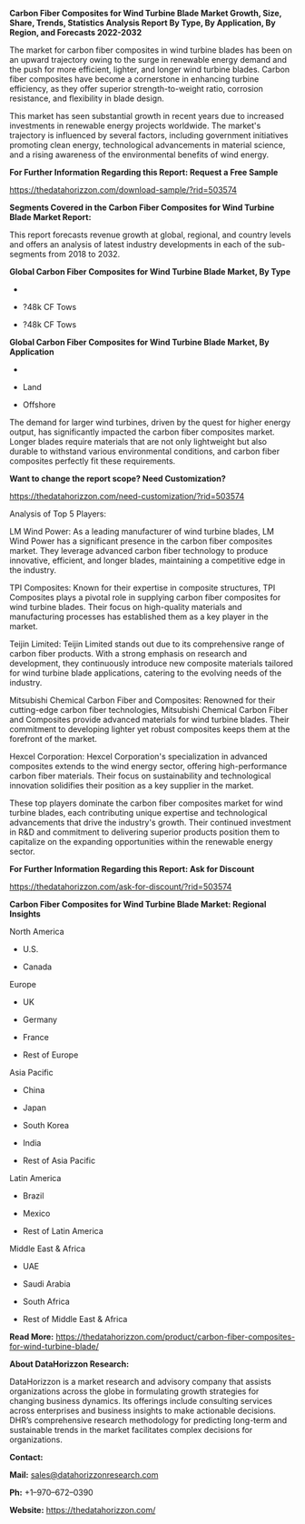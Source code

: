 **Carbon Fiber Composites for Wind Turbine Blade Market Growth, Size,
Share, Trends, Statistics Analysis Report By Type, By Application, By
Region, and Forecasts 2022-2032**

The market for carbon fiber composites in wind turbine blades has been
on an upward trajectory owing to the surge in renewable energy demand
and the push for more efficient, lighter, and longer wind turbine
blades. Carbon fiber composites have become a cornerstone in enhancing
turbine efficiency, as they offer superior strength-to-weight ratio,
corrosion resistance, and flexibility in blade design.

This market has seen substantial growth in recent years due to increased
investments in renewable energy projects worldwide. The market's
trajectory is influenced by several factors, including government
initiatives promoting clean energy, technological advancements in
material science, and a rising awareness of the environmental benefits
of wind energy.

**For Further Information Regarding this Report: Request a Free Sample**

<https://thedatahorizzon.com/download-sample/?rid=503574>

**Segments Covered in the Carbon Fiber Composites for Wind Turbine Blade
Market Report:**

This report forecasts revenue growth at global, regional, and country
levels and offers an analysis of latest industry developments in each of
the sub-segments from 2018 to 2032.

**Global Carbon Fiber Composites for Wind Turbine Blade Market, By
Type**

-   

-   ?48k CF Tows

-   ?48k CF Tows

**Global Carbon Fiber Composites for Wind Turbine Blade Market, By
Application**

-   

-   Land

-   Offshore

The demand for larger wind turbines, driven by the quest for higher
energy output, has significantly impacted the carbon fiber composites
market. Longer blades require materials that are not only lightweight
but also durable to withstand various environmental conditions, and
carbon fiber composites perfectly fit these requirements.

**Want to change the report scope? Need Customization?**

<https://thedatahorizzon.com/need-customization/?rid=503574>

Analysis of Top 5 Players:

LM Wind Power: As a leading manufacturer of wind turbine blades, LM Wind
Power has a significant presence in the carbon fiber composites market.
They leverage advanced carbon fiber technology to produce innovative,
efficient, and longer blades, maintaining a competitive edge in the
industry.

TPI Composites: Known for their expertise in composite structures, TPI
Composites plays a pivotal role in supplying carbon fiber composites for
wind turbine blades. Their focus on high-quality materials and
manufacturing processes has established them as a key player in the
market.

Teijin Limited: Teijin Limited stands out due to its comprehensive range
of carbon fiber products. With a strong emphasis on research and
development, they continuously introduce new composite materials
tailored for wind turbine blade applications, catering to the evolving
needs of the industry.

Mitsubishi Chemical Carbon Fiber and Composites: Renowned for their
cutting-edge carbon fiber technologies, Mitsubishi Chemical Carbon Fiber
and Composites provide advanced materials for wind turbine blades. Their
commitment to developing lighter yet robust composites keeps them at the
forefront of the market.

Hexcel Corporation: Hexcel Corporation's specialization in advanced
composites extends to the wind energy sector, offering high-performance
carbon fiber materials. Their focus on sustainability and technological
innovation solidifies their position as a key supplier in the market.

These top players dominate the carbon fiber composites market for wind
turbine blades, each contributing unique expertise and technological
advancements that drive the industry's growth. Their continued
investment in R&D and commitment to delivering superior products
position them to capitalize on the expanding opportunities within the
renewable energy sector.

**For Further Information Regarding this Report: Ask for Discount**

<https://thedatahorizzon.com/ask-for-discount/?rid=503574>

**Carbon Fiber Composites for Wind Turbine Blade Market: Regional
Insights**

North America

-   U.S.

-   Canada

Europe

-   UK

-   Germany

-   France

-   Rest of Europe

Asia Pacific

-   China

-   Japan

-   South Korea

-   India

-   Rest of Asia Pacific

Latin America

-   Brazil

-   Mexico

-   Rest of Latin America

Middle East & Africa

-   UAE

-   Saudi Arabia

-   South Africa

-   Rest of Middle East & Africa

**Read More:**
<https://thedatahorizzon.com/product/carbon-fiber-composites-for-wind-turbine-blade/>

**About DataHorizzon Research:**

DataHorizzon is a market research and advisory company that assists
organizations across the globe in formulating growth strategies for
changing business dynamics. Its offerings include consulting services
across enterprises and business insights to make actionable decisions.
DHR’s comprehensive research methodology for predicting long-term and
sustainable trends in the market facilitates complex decisions for
organizations.

**Contact:**

**Mail:** <sales@datahorizzonresearch.com>

**Ph:** +1–970–672–0390

**Website:** <https://thedatahorizzon.com/>
